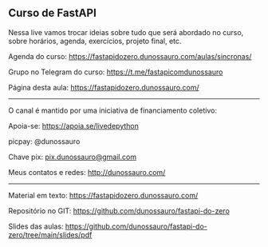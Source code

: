 ## Curso de FastAPI ##

Nessa live vamos trocar ideias sobre tudo que será abordado no curso, sobre horários, agenda, exercícios, projeto final, etc.

Agenda do curso: https://fastapidozero.dunossauro.com/aulas/sincronas/

Grupo no Telegram do curso: https://t.me/fastapicomdunossauro

Página desta aula: https://fastapidozero.dunossauro.com/

-------------------

O canal é mantido por uma iniciativa de financiamento coletivo:

Apoia-se: https://apoia.se/livedepython

picpay: @dunossauro

Chave pix: pix.dunossauro@gmail.com

Meus contatos e redes: http://dunossauro.com/

-------------------

Material em texto: https://fastapidozero.dunossauro.com/

Repositório no GIT: https://github.com/dunossauro/fastapi-do-zero

Slides das aulas: https://github.com/dunossauro/fastapi-do-zero/tree/main/slides/pdf
